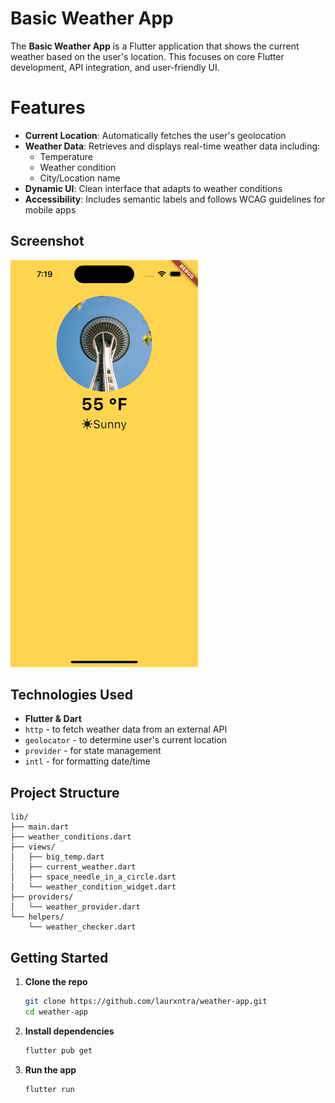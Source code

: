 # Basic Weather App

The **Basic Weather App** is a Flutter application that shows the current weather based on the user's location. This focuses on core Flutter development, API integration, and user-friendly UI.

# Features
- **Current Location**: Automatically fetches the user's geolocation
- **Weather Data**: Retrieves and displays real-time weather data including:
  - Temperature
  - Weather condition
  - City/Location name
- **Dynamic UI**: Clean interface that adapts to weather conditions
- **Accessibility**: Includes semantic labels and follows WCAG guidelines for mobile apps

## Screenshot

<img src="assets/home-page.png" alt="Weather App Home" width="300" />

## Technologies Used
- **Flutter & Dart**
- `http` - to fetch weather data from an external API
- `geolocator` - to determine user's current location
- `provider` - for state management
- `intl` - for formatting date/time

## Project Structure

```text
lib/
├── main.dart
├── weather_conditions.dart
├── views/
│   ├── big_temp.dart
│   ├── current_weather.dart
│   ├── space_needle_in_a_circle.dart
│   └── weather_condition_widget.dart
├── providers/
│   └── weather_provider.dart
└── helpers/
    └── weather_checker.dart
```
## Getting Started
1. **Clone the repo**
   ```bash
   git clone https://github.com/laurxntra/weather-app.git
   cd weather-app
2. **Install dependencies**
   ```bash
   flutter pub get
3. **Run the app**
   ```bash
   flutter run
